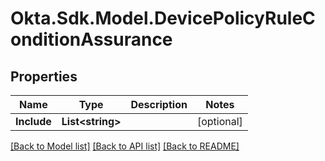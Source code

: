 # Okta.Sdk.Model.DevicePolicyRuleConditionAssurance

## Properties

Name | Type | Description | Notes
------------ | ------------- | ------------- | -------------
**Include** | **List&lt;string&gt;** |  | [optional] 

[[Back to Model list]](../README.md#documentation-for-models) [[Back to API list]](../README.md#documentation-for-api-endpoints) [[Back to README]](../README.md)


